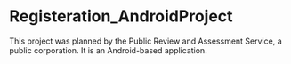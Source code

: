 # Registeration_AndroidProject
This project was planned by the Public Review and Assessment Service, a public corporation. It is an Android-based application.
